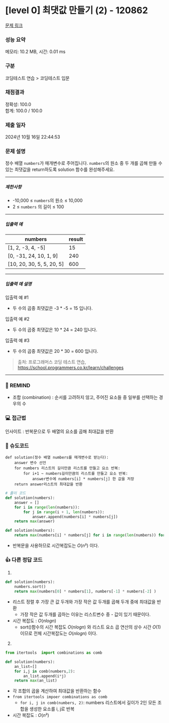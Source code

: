# [level 0] 최댓값 만들기 (2) - 120862 

[문제 링크](https://school.programmers.co.kr/learn/courses/30/lessons/120862?language=python3) 

### 성능 요약

메모리: 10.2 MB, 시간: 0.01 ms

### 구분

코딩테스트 연습 > 코딩테스트 입문

### 채점결과

정확성: 100.0<br/>합계: 100.0 / 100.0

### 제출 일자

2024년 10월 16일 22:44:53

### 문제 설명

<p>정수 배열 <code>numbers</code>가 매개변수로 주어집니다. <code>numbers</code>의 원소 중 두 개를 곱해 만들 수 있는 최댓값을 return하도록 solution 함수를 완성해주세요.</p>

<hr>

<h5>제한사항</h5>

<ul>
<li>-10,000 ≤ <code>numbers</code>의 원소 ≤ 10,000</li>
<li>2 ≤ <code>numbers</code> 의 길이 ≤ 100</li>
</ul>

<hr>

<h5>입출력 예</h5>
<table class="table">
        <thead><tr>
<th>numbers</th>
<th>result</th>
</tr>
</thead>
        <tbody><tr>
<td>[1, 2, -3, 4, -5]</td>
<td>15</td>
</tr>
<tr>
<td>[0, -31, 24, 10, 1, 9]</td>
<td>240</td>
</tr>
<tr>
<td>[10, 20, 30, 5, 5, 20, 5]</td>
<td>600</td>
</tr>
</tbody>
      </table>
<hr>

<h5>입출력 예 설명</h5>

<p>입출력 예 #1</p>

<ul>
<li>두 수의 곱중 최댓값은 -3 * -5 = 15 입니다.</li>
</ul>

<p>입출력 예 #2</p>

<ul>
<li>두 수의 곱중 최댓값은 10 * 24 = 240 입니다.</li>
</ul>

<p>입출력 예 #3</p>

<ul>
<li>두 수의 곱중 최댓값은 20 * 30 = 600 입니다.</li>
</ul>


> 출처: 프로그래머스 코딩 테스트 연습, https://school.programmers.co.kr/learn/challenges
---
### 🤔 REMIND
- 조합 (combination) : 순서를 고려하지 않고, 주어진 요소들 중 일부를 선택하는 경우의 수

### 💻 접근법
인사이트 : 반복문으로 두 배열의 요소를 곱해 최대값을 반환

### 📝 슈도코드
```
def solution(정수 배열 numbers를 매개변수로 받는다):
    answer 변수 선언
    for numbers 리스트의 길이만큼 리스트를 만들고 요소 반복:
        for i+1 ~ numbers길이만큼의 리스트를 만들고 요소 반복:
            answer변수에 numbers[i] * numbers[j] 한 값을 저장
    return answer리스트의 최대값을 반환
```
```python
# 풀이 코드
def solution(numbers):
    answer = []
    for i in range(len(numbers)):
        for j in range(i + 1, len(numbers)):
            answer.append(numbers[i] * numbers[j])
    return max(answer)
```
```python
def solution(numbers):
    return max(numbers[i] * numbers[j] for i in range(len(numbers)) for j in range(i + 1, len(numbers)))
```
- 반복문을 사용하므로 시간복잡도는 $O(n²)$ 이다.

### 👍 다른 정답 코드
1.
```python
def solution(numbers):
    numbers.sort()
    return max(numbers[0] * numbers[1], numbers[-1] * numbers[-2] )
```
- 리스트 정렬 후 가장 큰 값 두개와 가장 작은 값 두개를 곱해 두개 중에 최대값을 반환
    - 가장 작은 값 두개를 곱하는 이유는 리스트변수 중 - 값이 있기 때문이다.
- 시간 복잡도 : $O(n log n)$
    - sort()함수의 시간 복잡도 $O(n log n)$ 와 리스트 요소 곱 연산의 상수 시간 $O(1)$ 이므로 전체 시간복잡도는 $O(n log n)$ 이다.
2.
```python
from itertools  import combinations as comb

def solution(numbers):
    an_list=[]
    for i,j in comb(numbers,2):
        an_list.append(i*j)
    return max(an_list)
```
- 각 조합의 곱을 계산하여 최대값을 반환하는 함수
- `from itertools impoer combinations as comb`
    - `for i, j in comb(numbers, 2)`: numbers 리스트에서 길이가 2인 모든 조합을 생성한 요소를 i, j로 반복
- 시간 복잡도 : $O(n²)$
